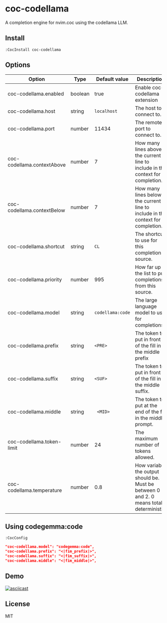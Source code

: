 # coc-codellama

A completion engine for nvim.coc using the codellama LLM.

## Install

`:CocInstall coc-codellama`

## Options

| Option                     | Type    | Default value  | Description                                                                     |
|----------------------------|---------|----------------|---------------------------------------------------------------------------------|
| coc-codellama.enabled      | boolean | true           | Enable coc-codellama extension                                                  |
| coc-codellama.host         | string  | `localhost`      | The host to connect to.                                                         |
| coc-codellama.port         | number  | 11434          | The remote port to connect to.                                                  |
| coc-codellama.contextAbove | number  | 7              | How many lines above the current line to include in the context for completion. |
| coc-codellama.contextBelow | number  | 7              | How many lines below the current line to include in the context for completion. |
| coc-codellama.shortcut     | string  | `CL`             | The shortcut to use for this completion source.                                 |
| coc-codellama.priority     | number  | 995            | How far up in the list to put completions from this source.                     |
| coc-codellama.model        | string  | `codellama:code` | The large language model to use for completions.                                |
| coc-codellama.prefix       | string  | `<PRE>`          | The token to put in front of the fill in the middle prefix                      |
| coc-codellama.suffix       | string  | ` <SUF> `        | The token to put in front of the fill in the middle suffix.                     |
| coc-codellama.middle       | string  | ` <MID>`         | The token to put at the end of the fill in the middle prompt.                   |
| coc-codellama.token-limit  | number  | 24             | The maximum number of tokens allowed.                                           |
| coc-codellama.temperature  | number  | 0.8            | How variable the output should be. Must be between 0 and 2. 0 means totally deterministic. |

## Using codegemma:code

`:CocConfig`

```json
"coc-codellama.model": "codegemma:code",
"coc-codellama.prefix": "<|fim_prefix|>",
"coc-codellama.suffix": "<|fim_suffix|>",
"coc-codellama.middle": "<|fim_middle|>",
```

## Demo

[![asciicast](https://asciinema.org/a/muhLVNW5iFNfmXLWO01goXPiA.svg)](https://asciinema.org/a/muhLVNW5iFNfmXLWO01goXPiA)

## License

MIT
